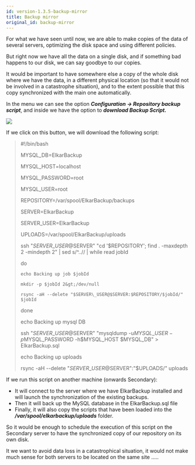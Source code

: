 ```yaml
---
id: version-1.3.5-backup-mirror
title: Backup mirror
original_id: backup-mirror
---
```


For what we have seen until now, we are able to make copies of the data of several servers, optimizing the disk space and using different policies.

But right now we have all the data on a single disk, and if something bad happens to our disk, we can say goodbye to our copies.

It would be important to have somewhere else a copy of the whole disk where we have the data, in a different physical location \(so that it would not be involved in a catastrophe situation\), and to the extent possible that this copy synchronized with the main one automatically.

In the menu we can see the option _**Configuration → Repository backup script**_, and inside we have the option to _**download Backup Script.**_

![](assets/screenshots/repository_backup_script.png)

If we click on this button, we will download the following script:

> \#!/bin/bash
>
>
>
> MYSQL\_DB=ElkarBackup
>
> MYSQL\_HOST=localhost
>
> MYSQL\_PASSWORD=root
>
> MYSQL\_USER=root
>
> REPOSITORY=/var/spool/ElkarBackup/backups
>
> SERVER=ElkarBackup
>
> SERVER\_USER=ElkarBackup
>
> UPLOADS=/var/spool/ElkarBackup/uploads
>
>
>
> ssh "$SERVER\_USER@$SERVER" "cd '$REPOSITORY'; find . -maxdepth 2 -mindepth 2" \| sed s/^..// \| while read jobId
>
> do
>
>     echo Backing up job $jobId
>
>     mkdir -p $jobId 2&gt;/dev/null
>
>     rsync -aH --delete "$SERVER\_USER@$SERVER:$REPOSITORY/$jobId/" $jobId
>
> done
>
> echo Backing up mysql DB
>
> ssh "$SERVER\_USER@$SERVER" "mysqldump -u$MYSQL\_USER -p$MYSQL\_PASSWORD -h$MYSQL\_HOST $MYSQL\_DB" &gt; ElkarBackup.sql
>
> echo Backing up uploads
>
> rsync -aH --delete "$SERVER\_USER@$SERVER":"$UPLOADS/" uploads



If we run this script on another machine \(onwards Secondary\):

* It will connect to the server where we have ElkarBackup installed and will launch the synchronization of the existing backups.
* Then it will back up the MySQL database in the ElkarBackup.sql file
* Finally, it will also copy the scripts that have been loaded into the _**/var/spool/elkarbackup/uploads**_ folder.

So it would be enough to schedule the execution of this script on the Secondary server to have the synchronized copy of our repository on its own disk.

It we want to avoid data loss in a catastrophical situation, it would not make much sense for both servers to be located on the same site .....



